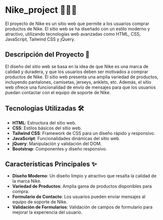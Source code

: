 # Nike_project 🏃‍♂️👟

El proyecto de Nike es un sitio web que permite a los usuarios comprar productos de Nike. El sitio web se ha diseñado con un estilo moderno y atractivo, utilizando tecnologías web avanzadas como HTML, CSS, JavaScript, Tailwind CSS y jQuery.

## Descripción del Proyecto 📄

El diseño del sitio web se basa en la idea de que Nike es una marca de calidad y duradera, y que los usuarios deben ser motivados a comprar productos de Nike. El sitio web presenta una amplia variedad de productos, incluyendo pantalones, camisetas, jerseys, anklets, etc. Además, el sitio web ofrece una funcionalidad de envío de mensajes para que los usuarios puedan contactar con el equipo de soporte de Nike.

## Tecnologías Utilizadas 🛠️

- **HTML**: Estructura del sitio web.
- **CSS**: Estilos básicos del sitio web.
- **Tailwind CSS**: Framework de CSS para un diseño rápido y responsivo.
- **JavaScript**: Funcionalidades dinámicas del sitio web.
- **jQuery**: Manipulación y validación del DOM.
- **Bootstrap**: Componentes y diseño responsivo.

## Características Principales ✨

- **Diseño Moderno**: Un diseño limpio y atractivo que resalta la calidad de la marca Nike.
- **Variedad de Productos**: Amplia gama de productos disponibles para compra.
- **Formulario de Contacto**: Los usuarios pueden enviar mensajes al equipo de soporte de Nike.
- **Validación de Formularios**: Validación de campos de formulario para mejorar la experiencia del usuario.

